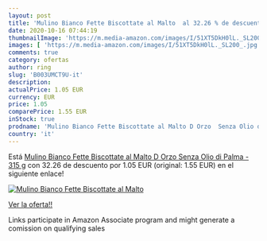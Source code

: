 ```yaml
---
layout: post
title: 'Mulino Bianco Fette Biscottate al Malto  al 32.26 % de descuento'
date: 2020-10-16 07:44:19
thumbnailImage: 'https://m.media-amazon.com/images/I/51XT5DkH0lL._SL200_.jpg'
images: [ 'https://m.media-amazon.com/images/I/51XT5DkH0lL._SL200_.jpg' ]
comments: true
category: ofertas
author: ring
slug: 'B003UMCT9U-it'
description:
actualPrice: 1.05 EUR
currency: EUR
price: 1.05
comparePrice: 1.55 EUR
inStock: true
prodname: 'Mulino Bianco Fette Biscottate al Malto D Orzo  Senza Olio di Palma - 315 g'
country: 'it'
---
```


Está [Mulino Bianco Fette Biscottate al Malto D Orzo  Senza Olio di Palma - 315 g](https://www.amazon.it/dp/B003UMCT9U/?tag=tolees00-21) con 32.26 de descuento por 1.05 EUR (original: 1.55 EUR) en el siguiente enlace!

[![Mulino Bianco Fette Biscottate al Malto ](https://m.media-amazon.com/images/I/51XT5DkH0lL._SL200_.jpg)](https://www.amazon.it/dp/B003UMCT9U/?tag=tolees00-21)

[Ver la oferta!!](https://www.amazon.it/dp/B003UMCT9U/?tag=tolees00-21)

Links participate in Amazon Associate program and might generate a comission on qualifying sales


